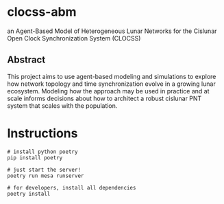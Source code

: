 # clocss-abm
an Agent-Based Model of Heterogeneous Lunar Networks for the Cislunar Open Clock Synchronization System (CLOCSS)

## Abstract
This project aims to use agent-based modeling and simulations to explore how network topology and time synchronization evolve in a growing lunar ecosystem. Modeling how the approach may be used in practice and at scale informs decisions about how to architect a robust cislunar PNT system that scales with the population.

# Instructions
```shell
# install python poetry
pip install poetry

# just start the server!
poetry run mesa runserver

# for developers, install all dependencies
poetry install
```
